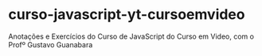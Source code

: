 # curso-javascript-yt-cursoemvideo
 Anotações e Exercícios do Curso de JavaScript do Curso em Video, com o Profº Gustavo Guanabara
